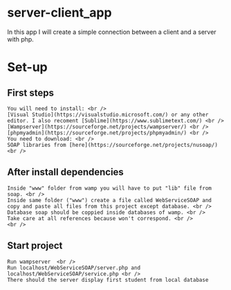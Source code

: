 # server-client_app
 In this app I will create a simple connection between a client and a server with php.
 
# Set-up
## First steps <br />
	You will need to install: <br />
	[Visual Studio](https://visualstudio.microsoft.com/) or any other editor. I also recoment [Sublime](https://www.sublimetext.com/) <br />
	[Wampserver](https://sourceforge.net/projects/wampserver/) <br />
	[phpmyadmin](https://sourceforge.net/projects/phpmyadmin/) <br />
	You need to download: <br />
	SOAP libraries from [here](https://sourceforge.net/projects/nusoap/) <br />
	
## After install dependencies <br />
	Inside "www" folder from wamp you will have to put "lib" file from soap. <br />
	Inside same folder ("www") create a file called WebServiceSOAP and copy and paste all files from this project except database. <br />
	Database soap should be coppied inside databases of wamp. <br />
	Take care at all references because won't correspond. <br />
	<br />
## Start project <br />
	Run wampserver  <br />
	Run localhost/WebServiceSOAP/server.php and localhost/WebServiceSOAP/service.php <br />
	There should the server display first student from local database
	
 

